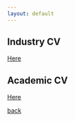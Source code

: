 ```yaml
---
layout: default
---
```


## Industry CV

[Here](/pdf/CV_krojas.pdf)

## Academic CV

[Here](/pdf/CV_krojas.pdf)

[back](./)
